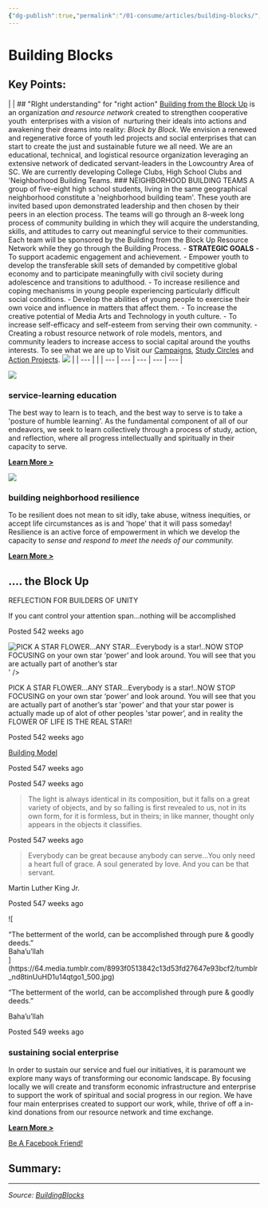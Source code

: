 ```yaml
---
{"dg-publish":true,"permalink":"/01-consume/articles/building-blocks/","title":"Building Blocks"}
---
```



# Building Blocks

## Key Points:
| \| ## "RIght understanding" for "right action"  [Building from the Block Up](https://blockbuilder.yolasite.com/who-what-why-we-are.php) is an organization *and resource network* created to strengthen cooperative youth  enterprises with a vision of  nurturing their ideals into actions and awakening their dreams into reality: *Block by Block*. We envision a renewed and regenerative force of youth led projects and social enterprises that can start to create the just and sustainable future we all need. We are an educational, technical, and logistical resource organization leveraging an extensive network of dedicated servant-leaders in the Lowcountry Area of SC. We are currently developing College Clubs, High School Clubs and 'Neighborhood Building Teams.  ### NEIGHBORHOOD BUILDING TEAMS  A group of five-eight high school students, living in the same geographical neighborhood constitute a 'neighborhood building team'. These youth are invited based upon demonstrated leadership and then chosen by their peers in an election process. The teams will go through an 8-week long process of community building in which they will acquire the understanding, skills, and attitudes to carry out meaningful service to their communities. Each team will be sponsored by the Building from the Block Up Resource Network while they go through the Building Process.  - **STRATEGIC GOALS** 	- To support academic engagement and achievement. 	- Empower youth to develop the transferable skill sets of demanded by competitive global economy and to participate meaningfully with civil society during adolescence and transitions to adulthood. 	- To increase resilience and coping mechanisms in young people experiencing particularly difficult social conditions. 	- Develop the abilities of young people to exercise their own voice and influence in matters that affect them. 	- To increase the creative potential of Media Arts and Technology in youth culture. 	- To increase self-efficacy and self-esteem from serving their own community. 	- Creating a robust resource network of role models, mentors, and community leaders to increase access to social capital around the youths interests.  To see what we are up to Visit our [Campaigns](http://blockbuilding.yolasite.com/), [Study Circles](http://blockbuilding.yolasite.com/workshops.php) and   [Action Projects](http://blockbuilding.yolasite.com/projects.php).  ![](https://blockbuilder.yolasite.com/resources/Wearesacresd.jpg.opt1024x768o0%2C0s1024x768.jpg) \| \| --- \| |
| --- | --- | --- | --- | --- |

![](https://blockbuilder.yolasite.com/resources/sankofa_bird.jpg)

### service-learning education

The best way to learn is to teach, and the best way to serve is to take a 'posture of humble learning'. As the fundamental component of all of our endeavors, we seek to learn collectively through a process of study, action, and reflection, where all progress intellectually and spiritually in their capacity to serve.

[**Learn More >**](http://blockbuilding.yolasite.com/workshops.php)

![](https://blockbuilder.yolasite.com/resources/cbi.png.opt382x418o0%2C0s382x418.png)

### building neighborhood resilience

To be resilient does not mean to sit idly, take abuse, witness inequities, or accept life circumstances as is and 'hope' that it will pass someday! Resilience is an active force of empowerment in which we develop the capacity to *sense and respond to meet the needs of our community.*

[**Learn More >**](http://blockbuilding.yolasite.com/projects.php)

## .... the Block Up

REFLECTION FOR BUILDERS OF UNITY

If you cant control your attention span...nothing will be accomplished

Posted 542 weeks ago

![<p>PICK A STAR FLOWER…ANY STAR…Everybody is a star!..NOW STOP FOCUSING on your own star ‘power’ and look around. You will see that you are actually part of another’s star ](https://64.media.tumblr.com/926b6fed1e674d3243042e3ba95e2dc4/tumblr_nfoe1jYkOy1u14qtgo1_500.gif) ' />

PICK A STAR FLOWER…ANY STAR…Everybody is a star!..NOW STOP FOCUSING on your own star ‘power’ and look around. You will see that you are actually part of another’s star 'power’ and that your star power is actually made up of alot of other peoples 'star power’, and in reality the FLOWER OF LIFE IS THE REAL STAR!!

Posted 542 weeks ago

[Building Model](https://www.haikudeck.com/building-from-the-block-up-uncategorized-presentation-EfozXjEsnE)

Posted 547 weeks ago

Posted 547 weeks ago

> The light is always identical in its composition, but it falls on a great variety of objects, and by so falling is first revealed to us, not in its own form, for it is formless, but in theirs; in like manner, thought only appears in the objects it classifies.

Posted 547 weeks ago

> Everybody can be great because anybody can serve…You only need a heart full of grace. A soul generated by love. And you can be that servant.

Martin Luther King Jr.

Posted 547 weeks ago

![<div class="white">
<div class="quote_quote">“The betterment of the world, can be accomplished through pure & goodly deeds.”</div>
</div>
<div class="quote_source basement">Baha’u’llah</div>](https://64.media.tumblr.com/8993f0513842c13d53fd27647e93bcf2/tumblr_nd8tinUuHD1u14qtgo1_500.jpg)

“The betterment of the world, can be accomplished through pure & goodly deeds.”

Baha’u’llah

Posted 549 weeks ago

### sustaining social enterprise

In order to sustain our service and fuel our initiatives, it is paramount we explore many ways of transforming our economic landscape. By focusing locally we will create and transform economic infrastructure and enterprise to support the work of spiritual and social progress in our region. We have four main enterprises created to support our work, while, thrive of off a in-kind donations from our resource network and time exchange.

[**Learn More >**](http://blockbuilders.communityforge.net/)

[Be A Facebook Friend!](https://www.facebook.com/Buildingfromtheblockup)

## Summary:


---

*Source: [BuildingBlocks](https://blockbuilder.yolasite.com/)*
